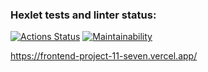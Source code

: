 ### Hexlet tests and linter status:
[![Actions Status](https://github.com/svyatoslavxq/frontend-project-11/workflows/hexlet-check/badge.svg)](https://github.com/svyatoslavxq/frontend-project-11/actions)
[![Maintainability](https://api.codeclimate.com/v1/badges/58f39655652e6092abb4/maintainability)](https://codeclimate.com/github/svyatoslavxq/frontend-project-11/maintainability)

https://frontend-project-11-seven.vercel.app/